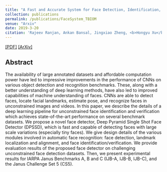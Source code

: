 ```yaml
---
title: "A Fast and Accurate System for Face Detection, Identification, and Verification"
collection: publications
permalink: /publications/FaceSystem_TBIOM
venue: "Arxiv"
date: 2019-3-20
citation: 'Rajeev Ranjan, Ankan Bansal, Jingxiao Zheng, <b>Hongyu Xu</b>, Joshua Gleason, Boyu Lu, Anirudh Nanduri, Jun-Cheng Chen, Carlos D. Castillo and Rama Chellappa. <i>Arxiv Preprint</i>. <b>Accepted by IEEE Transactions on Biometrics, Behavior, and Identity Science (TBIOM)</b>.'
---
```

[[PDF]](https://ieeexplore.ieee.org/document/8680708)
[[ArXiv]](https://arxiv.org/abs/1809.07586)


## Abstract
The availability of large annotated datasets and affordable computation power have led to impressive improvements in the performance of CNNs on various object detection and recognition benchmarks. These, along with a better understanding of deep learning methods, have also led to improved capabilities of machine understanding of faces. CNNs are able to detect faces, locate facial landmarks, estimate pose, and recognize faces in unconstrained images and videos. In this paper, we describe the details of a deep learning pipeline for unconstrained face identification and verification which achieves state-of-the-art performance on several benchmark datasets. We propose a novel face detector, Deep Pyramid Single Shot Face Detector (DPSSD), which is fast and capable of detecting faces with large scale variations (especially tiny faces). We give design details of the various modules involved in automatic face recognition: face detection, landmark localization and alignment, and face identification/verification. We provide evaluation results of the proposed face detector on challenging unconstrained face detection datasets. Then, we present experimental results for IARPA Janus Benchmarks A, B and C (IJB-A, IJB-B, IJB-C), and the Janus Challenge Set 5 (CS5).
